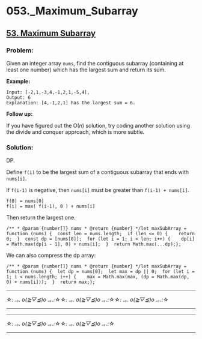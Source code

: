 # 053.\_Maximum_Subarray

## [53. Maximum Subarray](https://leetcode.com/problems/maximum-subarray/description/)

### Problem:

Given an integer array `nums`, find the contiguous subarray (containing at least one number) which has the largest sum and return its sum.

**Example:**

```
Input: [-2,1,-3,4,-1,2,1,-5,4],
Output: 6
Explanation: [4,-1,2,1] has the largest sum = 6.
```

**Follow up:**

If you have figured out the O(_n_) solution, try coding another solution using the divide and conquer approach, which is more subtle.

### Solution:

DP.

Define `f(i)` to be the largest sum of a contiguous subarray that ends with `nums[i]`.

If `f(i-1)` is negative, then `nums[i]` must be greater than `f(i-1) + nums[i]`.

```
f(0) = nums[0]
f(i) = max( f(i-1), 0 ) + nums[i]
```

Then return the largest one.

```
/** * @param {number[]} nums * @return {number} */let maxSubArray = function (nums) {  const len = nums.length;  if (len <= 0) {    return 0;  }  const dp = [nums[0]];  for (let i = 1; i < len; i++) {    dp[i] = Math.max(dp[i - 1], 0) + nums[i];  }  return Math.max(...dp);};
```

We can also compress the dp array:

```
/** * @param {number[]} nums * @return {number} */let maxSubArray = function (nums) {  let dp = nums[0];  let max = dp || 0;  for (let i = 1; i < nums.length; i++) {    max = Math.max(max, (dp = Math.max(dp, 0) + nums[i]));  }  return max;};
```

---

☆*: .｡. o(≧▽≦)o .｡.:*☆☆*: .｡. o(≧▽≦)o .｡.:*☆☆*: .｡. o(≧▽≦)o .｡.:*☆

---

---

☆*: .｡. o(≧▽≦)o .｡.:*☆☆*: .｡. o(≧▽≦)o .｡.:*☆

---
